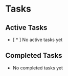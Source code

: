 # Tasks

## Active Tasks

- [ * ] No active tasks yet

## Completed Tasks

- No completed tasks yet
